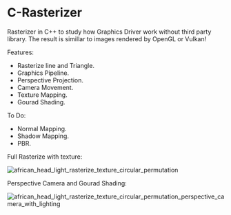 # C-Rasterizer
Rasterizer in C++ to study how Graphics Driver work without third party library. The result is simillar to images rendered by OpenGL or Vulkan!

Features:

- Rasterize line and Triangle.
- Graphics Pipeline.
- Perspective Projection.
- Camera Movement. 
- Texture Mapping.
- Gourad Shading.
  
To Do:

- Normal Mapping.
- Shadow Mapping.
- PBR.
  
Full Rasterize with texture:

![african_head_light_rasterize_texture_circular_permutation](https://github.com/AlerianEmperor/C-Rasterizer/assets/93391908/c3a0cb06-42f1-438b-92e9-345b18903253)

Perspective Camera and Gourad Shading:  

![african_head_light_rasterize_texture_circular_permutation_perspective_camera_with_lighting](https://github.com/AlerianEmperor/C-Rasterizer/assets/93391908/ce6977af-779f-41d6-9827-ed7db27427e2)
